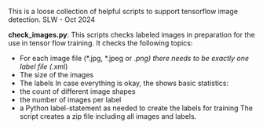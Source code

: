 This is a loose collection of helpful scripts to support tensorflow image detection.
SLW - Oct 2024

<b>check_images.py</b>: This scripts checks labeled images in preparation 
for the use in tensor flow training. It checks the following topics:
  - For each image file (*.jpg, *.jpeg or *.png) there needs to be exactly one label file (*.xml)
  - The size of the images
  - The labels 
In case everything is okay, the shows basic statistics:
  - the count of different image shapes
  - the number of images per label
  - a Python label-statement as needed to create the labels for training
The script creates a zip file including all images and labels.
